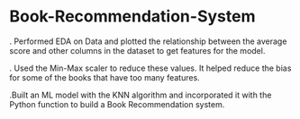 # Book-Recommendation-System
. Performed EDA on Data and plotted the relationship between the average score and other columns in the dataset to get features for the model.

. Used the Min-Max scaler to reduce these values. It helped reduce the bias for some of the books that have too many features.

.Built an ML model with the KNN algorithm and incorporated it with the Python function to build a Book Recommendation system.

